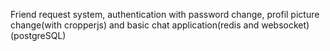 Friend request system, authentication with password change, profil picture change(with cropperjs) and basic chat application(redis and websocket)(postgreSQL)

